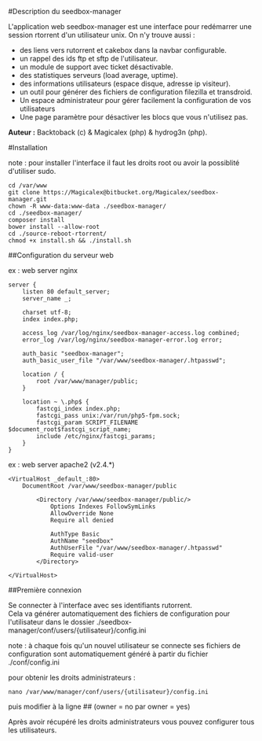 #Description du seedbox-manager

L'application web seedbox-manager est une interface pour redémarrer une session rtorrent d'un utilisateur unix.
On n'y trouve aussi :

 * des liens vers rutorrent et cakebox dans la navbar configurable.
 * un rappel des ids ftp et sftp de l'utilisateur.
 * un module de support avec ticket désactivable.
 * des statistiques serveurs (load average, uptime).
 * des informations utilisateurs (espace disque, adresse ip visiteur).
 * un outil pour générer des fichiers de configuration filezilla et transdroid.
 * Un espace administrateur pour gérer facilement la configuration de vos utilisateurs
 * Une page paramètre pour désactiver les blocs que vous n'utilisez pas.

**Auteur :** Backtoback (c) & Magicalex (php) & hydrog3n (php).  

#Installation

note : pour installer l'interface il faut les droits root ou avoir la possiblité d'utiliser sudo.

```
cd /var/www
git clone https://Magicalex@bitbucket.org/Magicalex/seedbox-manager.git
chown -R www-data:www-data ./seedbox-manager/
cd ./seedbox-manager/
composer install
bower install --allow-root
cd ./source-reboot-rtorrent/
chmod +x install.sh && ./install.sh
```

##Configuration du serveur web

ex : web server nginx
```
server {
    listen 80 default_server;
    server_name _;

    charset utf-8;
    index index.php;

    access_log /var/log/nginx/seedbox-manager-access.log combined;
    error_log /var/log/nginx/seedbox-manager-error.log error;

    auth_basic "seedbox-manager";
    auth_basic_user_file "/var/www/seedbox-manager/.htpasswd";

    location / {
        root /var/www/manager/public;
    }

    location ~ \.php$ {
        fastcgi_index index.php;
        fastcgi_pass unix:/var/run/php5-fpm.sock;
        fastcgi_param SCRIPT_FILENAME $document_root$fastcgi_script_name;
        include /etc/nginx/fastcgi_params;
    }
}
```
ex : web server apache2 (v2.4.*)
```
<VirtualHost _default_:80>
    DocumentRoot /var/www/seedbox-manager/public

        <Directory /var/www/seedbox-manager/public/>
            Options Indexes FollowSymLinks
            AllowOverride None
            Require all denied

            AuthType Basic
            AuthName "seedbox"
            AuthUserFile "/var/www/seedbox-manager/.htpasswd"
            Require valid-user
        </Directory>

</VirtualHost>

```

##Première connexion

Se connecter à l'interface avec ses identifiants rutorrent.  
Cela va générer automatiquement des fichiers de configuration pour l'utilisateur dans le dossier ./seedbox-manager/conf/users/{utilisateur}/config.ini

note : à chaque fois qu'un nouvel utilisateur se connecte ses fichiers de configuration sont automatiquement généré à partir du fichier ./conf/config.ini

pour obtenir les droits administrateurs :
```
nano /var/www/manager/conf/users/{utilisateur}/config.ini
```
puis modifier à la ligne ## (owner = no par owner = yes)

Après avoir récupéré les droits administrateurs vous pouvez configurer tous les utilisateurs.

